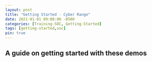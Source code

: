 ```yaml
---
layout: post
title: "Getting Started - Cyber Range"
date: 2021-01-01 09:00:00 -0500
categories: [Training-SOC, Getting-Started]
tags: [getting-started,soc]
pin: true
---
```

## A guide on getting started with these demos

